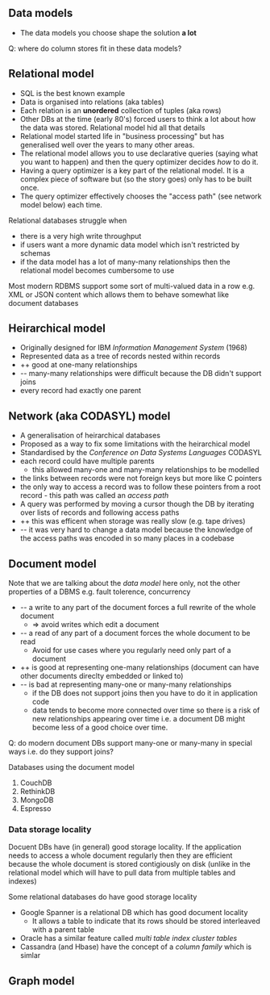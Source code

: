 ## Data models

- The data models you choose shape the solution **a lot**

Q: where do column stores fit in these data models?

## Relational model

- SQL is the best known example
- Data is organised into relations (aka tables)
- Each relation is an **unordered** collection of tuples (aka rows)
- Other DBs at the time (early 80's) forced users to think a lot about how the
  data was stored. Relational model hid all that details
- Relational model started life in "business processing" but has generalised
  well over the years to many other areas.
- The relational model allows you to use declarative queries (saying what you
  want to happen) and then the query optimizer decides _how_ to do it.
- Having a query optimizer is a key part of the relational model. It is a
  complex piece of software but (so the story goes) only has to be built once.
- The query optimizer effectively chooses the "access path" (see network model
  below) each time.

Relational databases struggle when

- there is a very high write throughput
- if users want a more dynamic data model which isn't restricted by schemas
- if the data model has a lot of many-many relationships then the relational
  model becomes cumbersome to use

Most modern RDBMS support some sort of multi-valued data in a row e.g. XML or
JSON content which allows them to behave somewhat like document databases

## Heirarchical model

- Originally designed for IBM _Information Management System_ (1968)
- Represented data as a tree of records nested within records
- ++ good at one-many relationships
- -- many-many relationships were difficult because the DB didn't support joins
- every record had exactly one parent

## Network (aka CODASYL) model

- A generalisation of heirarchical databases
- Proposed as a way to fix some limitations with the heirarchical model
- Standardised by the _Conference on Data Systems Languages_ CODASYL
- each record could have multiple parents
    - this allowed many-one and many-many relationships to be modelled
- the links between records were not foreign keys but more like C pointers
- the only way to access a record was to follow these pointers from a root
  record - this path was called an _access path_
- A query was performed by moving a cursor though the DB by iterating over lists
  of records and following access paths
- ++ this was efficent when storage was really slow (e.g. tape drives)
- -- it was very hard to change a data model because the knowledge of the access
  paths was encoded in so many places in a codebase

## Document model

Note that we are talking about the _data model_ here only, not the other
properties of a DBMS e.g. fault tolerence, concurrency

- -- a write to any part of the document forces a full rewrite of the whole
  document
    - => avoid writes which edit a document
- -- a read of any part of a document forces the whole document to be read
    - Avoid for use cases where you regularly need only part of a document
- ++ is good at representing one-many relationships (document can have other
  documents direclty embedded or linked to)
- -- is bad at representing many-one or many-many relationships
    - if the DB does not support joins then you have to do it in application
      code
    - data tends to become more connected over time so there is a risk of new
      relationships appearing over time i.e. a document DB might become less of
      a good choice over time.

Q: do modern document DBs support many-one or many-many in special ways i.e. do
they support joins?

Databases using the document model

1. CouchDB
1. RethinkDB
1. MongoDB
1. Espresso

### Data storage locality

Docuent DBs have (in general) good storage locality. If the application needs to
access a whole document regularly then they are efficient because the whole
document is stored contigiously on disk (unlike in the relational model which
will have to pull data from multiple tables and indexes)

Some relational databases do have good storage locality

- Google Spanner is a relational DB which has good document locality
    - It allows a table to indicate that its rows should be stored interleaved
      with a parent table
- Oracle has a similar feature called _multi table index cluster tables_
- Cassandra (and Hbase) have the concept of a _column family_ which is simlar

## Graph model
